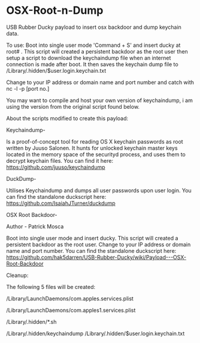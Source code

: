 # OSX-Root-n-Dump
USB Rubber Ducky payload to insert osx backdoor and dump keychain data.

To use:
Boot into single user mode 'Command + S' and insert ducky at root# . 
This script will created a persistent backdoor as the root user then setup a script to download the keychaindump file when an internet connection is made after boot. It then saves the keychain dump file to /Library/.hidden/$user.login.keychain.txt 

Change to your IP address or domain name and port number and catch with nc -l -p [port no.]

You may want to compile and host your own version of keychaindump, i am using the version from the original script found below.

About the scripts modified to create this payload:

Keychaindump-

Is a proof-of-concept tool for reading OS X keychain passwords as root written by Juuso Salonen. It hunts for unlocked keychain master keys located in the memory space of the securityd process, and uses them to decrypt keychain files.
You can find it here: https://github.com/juuso/keychaindump

DuckDump-

Utilises Keychaindump and dumps all user passwords upon user login.
You can find the standalone duckscript here: https://github.com/IsaiahJTurner/duckdump

OSX Root Backdoor-

Author - Patrick Mosca

Boot into single user mode and insert ducky. This script will created a persistent backdoor as the root user. 
Change to your IP address or domain name and port number.
You can find the standalone duckscript here: https://github.com/hak5darren/USB-Rubber-Ducky/wiki/Payload---OSX-Root-Backdoor

Cleanup:

The following 5 files will be created:

/Library/LaunchDaemons/com.apples.services.plist

/Library/LaunchDaemons/com.apples1.services.plist

/Library/.hidden/*.sh 

/Library/.hidden/keychaindump
/Library/.hidden/$user.login.keychain.txt

